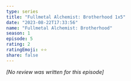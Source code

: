 ```yaml
---
type: series
title: "Fullmetal Alchemist: Brotherhood 1x5"
date: "2023-08-22T17:33:56"
name: "Fullmetal Alchemist: Brotherhood"
season: 1
episode: 5
rating: 2
ratingEmoji: ⭐️⭐️
share: false
---
```


*[No review was written for this episode]*
